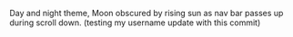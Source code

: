 Day and night theme, Moon obscured by rising sun as nav bar passes up during scroll down.
(testing my username update with this commit)